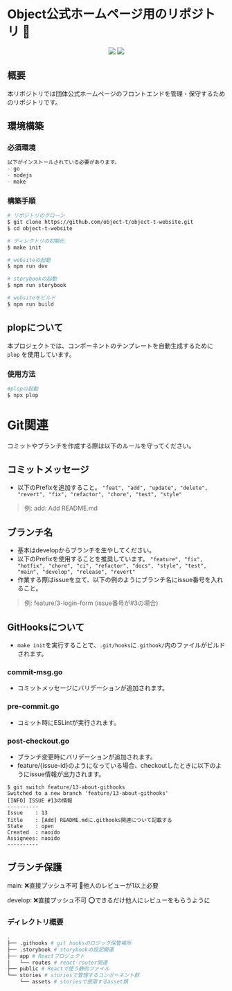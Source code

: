 # Object<T>公式ホームページ用のリポジトリ 🎉
<p align="center">
    <img src="https://img.shields.io/badge/TEAM-OBJECT<T>-1f5cbf.svg?&style=for-the-badge">
    <img src="https://img.shields.io/github/commit-activity/t/object-t/object-t-website/main?style=for-the-badge">
</p>


## 概要
本リポジトリでは団体公式ホームページのフロントエンドを管理・保守するためのリポジトリです。


## 環境構築


### 必須環境
```markdown
以下がインストールされている必要があります。
- go
- nodejs
- make
```


### 構築手順
```bash
# リポジトリのクローン
$ git clone https://github.com/object-t/object-t-website.git
$ cd object-t-website

# ディレクトリの初期化
$ make init

# websiteの起動
$ npm run dev

# storybookの起動
$ npm run storybook

# websiteをビルド
$ npm run build
```

## plopについて
本プロジェクトでは、コンポーネントのテンプレートを自動生成するために `plop` を使用しています。

### 使用方法
```bash
#plopの起動
$ npx plop
```

# Git関連
コミットやブランチを作成する際は以下のルールを守ってください。
## コミットメッセージ
- 以下のPrefixを追加すること。
`"feat", "add", "update", "delete", "revert", "fix", "refactor", "chore", "test", "style"`
> 例: add: Add README.md

## ブランチ名
- 基本はdevelopからブランチを生やしてください。
- 以下のPrefixを使用することを推奨しています。
`"feature", "fix", "hotfix", "chore", "ci", "refactor", "docs", "style", "test", "main", "develop", "release", "revert"`
- 作業する際はissueを立て、以下の例のようにブランチ名にissue番号を入れること。
> 例: feature/3-login-form (issue番号が#3の場合)

## GitHooksについて
- `make init`を実行することで、`.git/hooks`に`.githook/`内のファイルがビルドされます。
### commit-msg.go
- コミットメッセージにバリデーションが追加されます。
### pre-commit.go
- コミット時にESLintが実行されます。
### post-checkout.go
- ブランチ変更時にバリデーションが追加されます。
- feature/{issue-id}のようになっている場合、checkoutしたときに以下のようにissue情報が出力されます。
```
$ git switch feature/13-about-githooks 
Switched to a new branch 'feature/13-about-githooks'
[INFO] ISSUE #13の情報
----------
Issue    : 13
Title    : [Add] README.mdに.githooks関連について記載する
State    : open
Created  : naoido
Assignees: naoido
----------
```

## ブランチ保護
main: ❌直接プッシュ不可
      📝他人のレビューが1以上必要

develop: ❌直接プッシュ不可
         ⭕️できるだけ他人にレビューをもらうように

### ディレクトリ概要
```bash
.
├── .githooks # git hooksのロジック保管場所
├── .storybook # storybookの設定関連
├── app # Reactプロジェクト
│   └── routes # react-router関連
├── public # Reactで使う静的ファイル
└── stories # storiesで管理するコンポーネント群
    └── assets # storiesで使用するasset類
```
